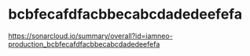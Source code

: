 # bcbfecafdfacbbecabcdadedeefefa
https://sonarcloud.io/summary/overall?id=iamneo-production_bcbfecafdfacbbecabcdadedeefefa
